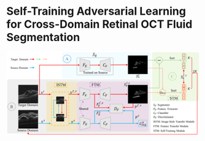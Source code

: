 # Self-Training Adversarial Learning for Cross-Domain Retinal OCT Fluid Segmentation

![Methods](https://github.com/cjxb-hy/STAL/blob/main/net11.png)
